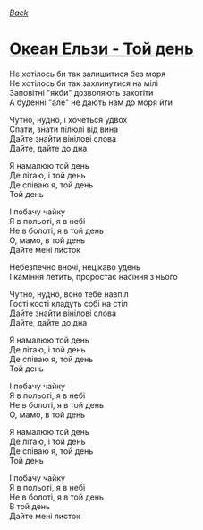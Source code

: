###### [Back](../Readme.md)
# [Океан Ельзи - Той день](tabs.md)

Не хотілось би так залишитися без моря  
Не хотілось би так захлинутися на мілі  
Заповітні "якби" дозволяють захотіти  
А буденні "але" не дають нам до моря йти  

Чутно, нудно, і хочеться удвох  
Спати, знати пілюлі від вина  
Дайте знайти вінілові слова  
Дайте, дайте до дна  

Я намалюю той день  
Де літаю, і той день  
Де співаю я, той день  
Той день  

І побачу чайку  
Я в польоті, я в небі  
Не в болоті, я в той день  
О, мамо, в той день  
Дайте мені листок  

Небезпечно вночі, нецікаво удень  
І каміння летить, проростає насіння з нього  

Чутно, нудно, воно тебе навпіл  
Гості кості кладуть собі на стіл  
Дайте знайти вінілові слова  
Дайте, дайте до дна  

Я намалюю той день  
Де літаю, і той день  
Де співаю я, той день  
Той день  

І побачу чайку  
Я в польоті, я в небі  
Не в болоті, я в той день  
О, мамо, в той день  

Я намалюю той день  
Де літаю, і той день  
Де співаю я, той день  
Той день  

І побачу чайку  
Я в польоті, я в небі  
Не в болоті, я в той день  
В той день  
Дайте мені листок  